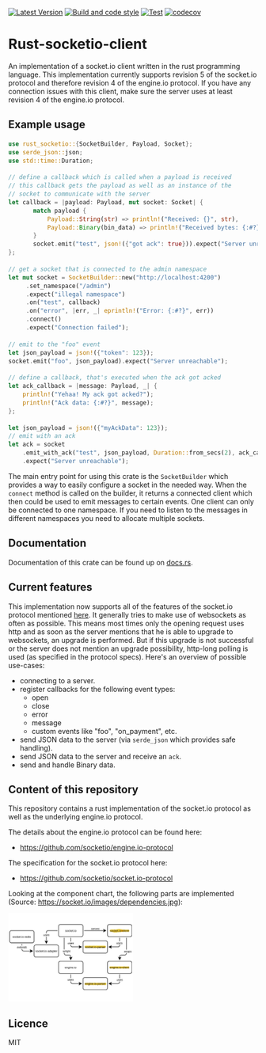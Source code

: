 [![Latest Version](https://img.shields.io/crates/v/rust_socketio)](https://crates.io/crates/rust_socketio)
[![Build and code style](https://github.com/1c3t3a/rust-socketio/actions/workflows/build.yml/badge.svg)](https://github.com/1c3t3a/rust-socketio/actions/workflows/build.yml)
[![Test](https://github.com/1c3t3a/rust-socketio/actions/workflows/test.yml/badge.svg)](https://github.com/1c3t3a/rust-socketio/actions/workflows/test.yml)
[![codecov](https://codecov.io/gh/1c3t3a/rust-socketio/branch/main/graph/badge.svg?token=GUF406K0KL)](https://codecov.io/gh/1c3t3a/rust-socketio)

# Rust-socketio-client

An implementation of a socket.io client written in the rust programming language. This implementation currently supports revision 5 of the socket.io protocol and therefore revision 4 of the engine.io protocol. If you have any connection issues with this client, make sure the server uses at least revision 4 of the engine.io protocol.

## Example usage

``` rust
use rust_socketio::{SocketBuilder, Payload, Socket};
use serde_json::json;
use std::time::Duration;

// define a callback which is called when a payload is received
// this callback gets the payload as well as an instance of the
// socket to communicate with the server
let callback = |payload: Payload, mut socket: Socket| {
       match payload {
           Payload::String(str) => println!("Received: {}", str),
           Payload::Binary(bin_data) => println!("Received bytes: {:#?}", bin_data),
       }
       socket.emit("test", json!({"got ack": true})).expect("Server unreachable")
};

// get a socket that is connected to the admin namespace
let mut socket = SocketBuilder::new("http://localhost:4200")
     .set_namespace("/admin")
     .expect("illegal namespace")
     .on("test", callback)
     .on("error", |err, _| eprintln!("Error: {:#?}", err))
     .connect()
     .expect("Connection failed");

// emit to the "foo" event
let json_payload = json!({"token": 123});
socket.emit("foo", json_payload).expect("Server unreachable");

// define a callback, that's executed when the ack got acked
let ack_callback = |message: Payload, _| {
    println!("Yehaa! My ack got acked?");
    println!("Ack data: {:#?}", message);
};

let json_payload = json!({"myAckData": 123});
// emit with an ack
let ack = socket
    .emit_with_ack("test", json_payload, Duration::from_secs(2), ack_callback)
    .expect("Server unreachable");

```

The main entry point for using this crate is the `SocketBuilder` which provides a way to easily configure a socket in the needed way. When the `connect` method is called on the builder, it returns a connected client which then could be used to emit messages to certain events. One client can only be connected to one namespace. If you need to listen to the messages in different namespaces you need to allocate multiple sockets.

## Documentation

Documentation of this crate can be found up on [docs.rs](https://docs.rs/rust_socketio/0.2.3/rust_socketio/).

## Current features

This implementation now supports all of the features of the socket.io protocol mentioned [here](https://github.com/socketio/socket.io-protocol).
It generally tries to make use of websockets as often as possible. This means most times
only the opening request uses http and as soon as the server mentions that he is able to upgrade to
websockets, an upgrade  is performed. But if this upgrade is not successful or the server
does not mention an upgrade possibility, http-long polling is used (as specified in the protocol specs).
Here's an overview of possible use-cases:
- connecting to a server.
- register callbacks for the following event types:
    - open
    - close
    - error
    - message
    - custom events like "foo", "on_payment", etc.
- send JSON data to the server (via `serde_json` which provides safe
handling).
- send JSON data to the server and receive an `ack`.
- send and handle Binary data.

## Content of this repository

This repository contains a rust implementation of the socket.io protocol as well as the underlying engine.io protocol.

The details about the engine.io protocol can be found here:

* <https://github.com/socketio/engine.io-protocol>

The specification for the socket.io protocol here:

* <https://github.com/socketio/socket.io-protocol>

Looking at the component chart, the following parts are implemented (Source: https://socket.io/images/dependencies.jpg):

<img src="docs/res/dependencies.jpg" width="50%"/>

## Licence

MIT
